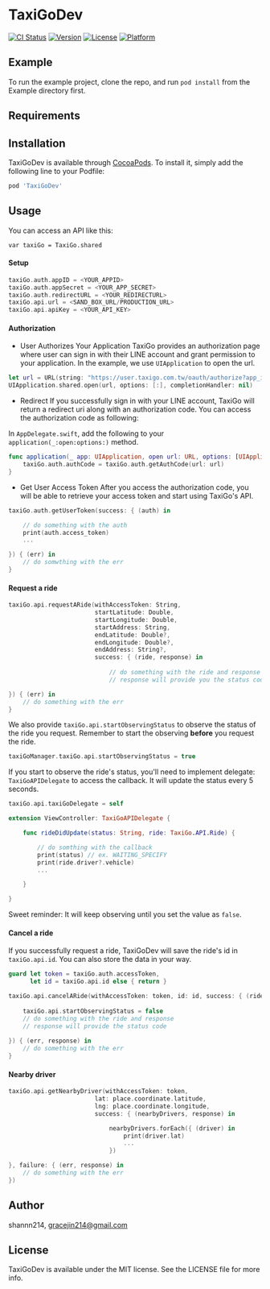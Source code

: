 # TaxiGoDev

[![CI Status](https://img.shields.io/travis/shannn214/TaxiGoDev.svg?style=flat)](https://travis-ci.org/shannn214/TaxiGoDev)
[![Version](https://img.shields.io/cocoapods/v/TaxiGoDev.svg?style=flat)](https://cocoapods.org/pods/TaxiGoDev)
[![License](https://img.shields.io/cocoapods/l/TaxiGoDev.svg?style=flat)](https://cocoapods.org/pods/TaxiGoDev)
[![Platform](https://img.shields.io/cocoapods/p/TaxiGoDev.svg?style=flat)](https://cocoapods.org/pods/TaxiGoDev)

## Example

To run the example project, clone the repo, and run `pod install` from the Example directory first.

## Requirements

## Installation

TaxiGoDev is available through [CocoaPods](https://cocoapods.org). To install
it, simply add the following line to your Podfile:

```ruby
pod 'TaxiGoDev'
```

## Usage
You can access an API like this:
```
var taxiGo = TaxiGo.shared
```

#### Setup
```swift
taxiGo.auth.appID = <YOUR_APPID>
taxiGo.auth.appSecret = <YOUR_APP_SECRET>
taxiGo.auth.redirectURL = <YOUR_REDIRECTURL>
taxiGo.api.url = <SAND_BOX_URL/PRODUCTION_URL>
taxiGo.api.apiKey = <YOUR_API_KEY>
```

#### Authorization
- User Authorizes Your Application
TaxiGo provides an authorization page where user can sign in with their LINE account and grant permission to your application. In the example, we use `UIApplication` to open the url.
```swift
let url = URL(string: "https://user.taxigo.com.tw/oauth/authorize?app_id=<YOUR_APPID>&redirect_uri=<YOUR_REDIRECTURL>")
UIApplication.shared.open(url, options: [:], completionHandler: nil)
```
- Redirect
If you successfully sign in with your LINE account, TaxiGo will return a redirect uri along with an authorization code. You can access the authorization code as following: 

In  `AppDelegate.swift`, add the following to your `application(_:open:options:)` method.
```swift
func application(_ app: UIApplication, open url: URL, options: [UIApplication.OpenURLOptionsKey : Any] = [:]) -> Bool {
    taxiGo.auth.authCode = taxiGo.auth.getAuthCode(url: url)
}
```
- Get User Access Token
After you access the authorization code, you will be able to retrieve your access token and start using TaxiGo's API.
```swift
taxiGo.auth.getUserToken(success: { (auth) in

    // do something with the auth
    print(auth.access_token)
    ...

}) { (err) in
    // do somwthing with the err
}
```

#### Request a ride
```swift
taxiGo.api.requestARide(withAccessToken: String, 
                        startLatitude: Double, 
                        startLongitude: Double, 
                        startAddress: String, 
                        endLatitude: Double?, 
                        endLongitude: Double?, 
                        endAddress: String?, 
                        success: { (ride, response) in
                        
                            // do something with the ride and response
                            // response will provide you the status code

}) { (err) in
    // do something with the err
}
```
We also provide `taxiGo.api.startObservingStatus` to observe the status of the ride you request. Remember to start the observing **before** you request the ride. 
```swift
taxiGoManager.taxiGo.api.startObservingStatus = true
```
If you start to observe the ride's status, you'll need to implement delegate: `TaxiGoAPIDelegate` to access the callback. It will update the status every 5 seconds.
```swift
taxiGo.api.taxiGoDelegate = self

extension ViewController: TaxiGoAPIDelegate {

    func rideDidUpdate(status: String, ride: TaxiGo.API.Ride) {

        // do somthing with the callback
        print(status) // ex. WAITING_SPECIFY
        print(ride.driver?.vehicle)
        ...

    }

}
```
Sweet reminder: It will keep observing until you set the value as `false`.

#### Cancel a ride
If you successfully request a ride, TaxiGoDev will save the ride's id in `taxiGo.api.id`. You can also store the data in your way. 
```swift
guard let token = taxiGo.auth.accessToken,
      let id = taxiGo.api.id else { return }

taxiGo.api.cancelARide(withAccessToken: token, id: id, success: { (ride, response) in
                                    
    taxiGo.api.startObservingStatus = false
    // do something with the ride and response
    // response will provide the status code
                                            
}) { (err, response) in
    // do something with the err
}
```

#### Nearby driver
```swift
taxiGo.api.getNearbyDriver(withAccessToken: token,
                        lat: place.coordinate.latitude,
                        lng: place.coordinate.longitude,
                        success: { (nearbyDrivers, response) in

                            nearbyDrivers.forEach({ (driver) in
                                print(driver.lat)
                                ...
                            })

}, failure: { (err, response) in
    // do something with the err
})
```

## Author

shannn214, gracejin214@gmail.com

## License

TaxiGoDev is available under the MIT license. See the LICENSE file for more info.
